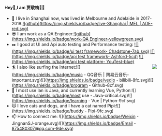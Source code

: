 <!--
**Jia-Jingnan/Jia-Jingnan** is a ✨ _special_ ✨ repository because its `README.md` (this file) appears on your GitHub profile.

Here are some ideas to get you started:

- 🔭 I’m currently working on ...
- 🌱 I’m currently learning ...
- 👯 I’m looking to collaborate on ...
- 🤔 I’m looking for help with ...
- 💬 Ask me about ...
- 📫 How to reach me: ...
- 😄 Pronouns: ...
- ⚡ Fun fact: ...
-->
#### Hey👋,I am 贾敬楠👨‍💻

- 🔭 I live in Shanghai now, was lived in Melbourne and  Adelaide in 2017-2018:[![github](https://img.shields.io/badge/live-Shanghai | MEL | ADE-red.svg)](https://github.com/Jia-Jingnan)
- 😎 I am work as a QA Engineer:[![github](https://img.shields.io/badge/work-QA Engineer-yellowgreen.svg)](https://github.com/Jia-Jingnan)
- ✒️ I good at UI and Api auto testing and Performance testing: [![](https://img.shields.io/badge/ui test framework- Chadstone-7ab.svg)]() [![](https://img.shields.io/badge/api test framework- Ashford-5cd)]() [![](https://img.shields.io/badge/api test platform- YouTest-blue)]()
- 🏄 I also like surfing the Internet:<img align="right" src="https://github-readme-stats.vercel.app/api/top-langs/?username=Jia-Jingnan&layout=compact" />![](https://img.shields.io/badge/music - QQ音乐 | 网易云音乐-important.svg)![](https://img.shields.io/badge/vedio - bilibili-8fc.svg)![](https://img.shields.io/badge/program - Github-8cf.svg)
- 🎥 I most use lan is Java, and currently learning Vue, Python:![](https://img.shields.io/badge/most use - Java-critical.svg)![](https://img.shields.io/badge/learning - Vue | Python-9cf.svg)
- :cat: I love cats and dogs, and I have a cat named Pipi:![](https://img.shields.io/badge/buddy - Pipi-9fc.svg)
- 📫 How to connect me: ![](https://img.shields.io/badge/Weixin - JingnanSJ-orange.svg)![](https://img.shields.io/badge/Email - 875480307@qq.com-9de.svg)
